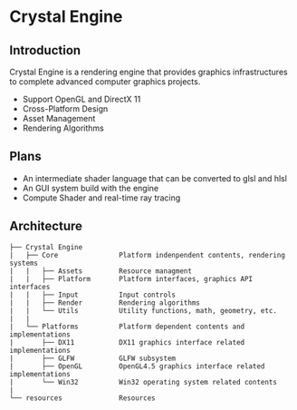 # Crystal Engine

## Introduction
Crystal Engine is a rendering engine that provides graphics infrastructures to complete
advanced computer graphics projects.

- Support OpenGL and DirectX 11
- Cross-Platform Design
- Asset Management
- Rendering Algorithms

## Plans
- An intermediate shader language that can be converted to glsl and hlsl
- An GUI system build with the engine
- Compute Shader and real-time ray tracing

## Architecture
```
├── Crystal Engine
|   ├── Core               Platform indenpendent contents, rendering systems
|   |   ├── Assets         Resource managment
|   |   ├── Platform       Platform interfaces, graphics API interfaces
|   |   ├── Input          Input controls
|   |   ├── Render         Rendering algorithms
|   |   └── Utils          Utility functions, math, geometry, etc.
|   |
|   └── Platforms          Platform dependent contents and implementations
|       ├── DX11           DX11 graphics interface related implementations
|       ├── GLFW           GLFW subsystem
|       ├── OpenGL         OpenGL4.5 graphics interface related implementations
|       └── Win32          Win32 operating system related contents
|
└── resources              Resources
```